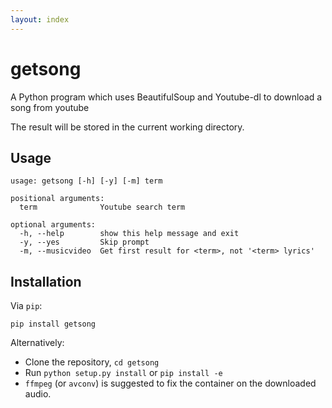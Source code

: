 ```yaml
---
layout: index
---
```



getsong
=======

A Python program which uses BeautifulSoup and Youtube-dl to download a song from youtube

The result will be stored in the current working directory.

Usage
-----

    usage: getsong [-h] [-y] [-m] term
    
    positional arguments:
      term              Youtube search term
    
    optional arguments:
      -h, --help        show this help message and exit
      -y, --yes         Skip prompt
      -m, --musicvideo  Get first result for <term>, not '<term> lyrics'

Installation
------------

Via `pip`:

    pip install getsong

Alternatively:

 * Clone the repository, `cd getsong`
 * Run `python setup.py install` or `pip install -e`
  * `ffmpeg` (or `avconv`) is suggested to fix the container on the downloaded audio.
